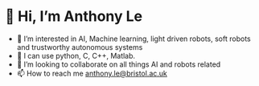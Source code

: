 # 👋 Hi, I’m Anthony Le
- 👀 I’m interested in AI, Machine learning, light driven robots, soft robots and trustworthy autonomous systems
- 🌱 I can use python, C, C++, Matlab.
- 💞️ I’m looking to collaborate on all things AI and robots related
- 📫 How to reach me anthony.le@bristol.ac.uk

<!---
AnthonyLe93/AnthonyLe93 is a ✨ special ✨ repository because its `README.md` (this file) appears on your GitHub profile.
You can click the Preview link to take a look at your changes.
--->
